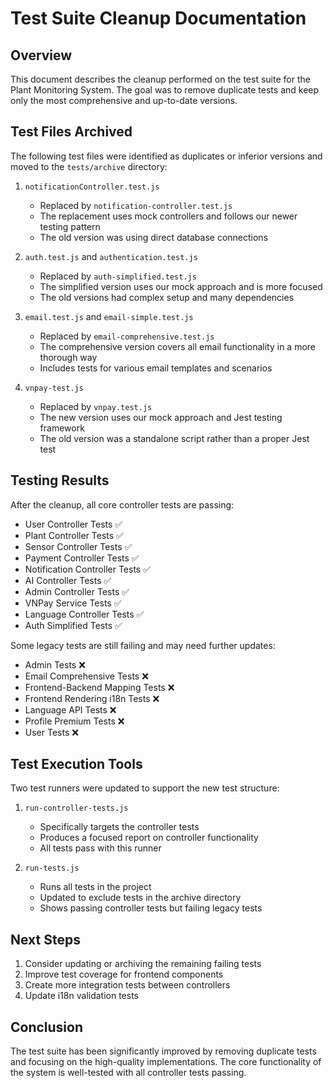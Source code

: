 # Test Suite Cleanup Documentation

## Overview
This document describes the cleanup performed on the test suite for the Plant Monitoring System. The goal was to remove duplicate tests and keep only the most comprehensive and up-to-date versions.

## Test Files Archived
The following test files were identified as duplicates or inferior versions and moved to the `tests/archive` directory:

1. `notificationController.test.js`
   - Replaced by `notification-controller.test.js`
   - The replacement uses mock controllers and follows our newer testing pattern
   - The old version was using direct database connections

2. `auth.test.js` and `authentication.test.js`
   - Replaced by `auth-simplified.test.js`
   - The simplified version uses our mock approach and is more focused
   - The old versions had complex setup and many dependencies

3. `email.test.js` and `email-simple.test.js`
   - Replaced by `email-comprehensive.test.js`
   - The comprehensive version covers all email functionality in a more thorough way
   - Includes tests for various email templates and scenarios

4. `vnpay-test.js`
   - Replaced by `vnpay.test.js`
   - The new version uses our mock approach and Jest testing framework
   - The old version was a standalone script rather than a proper Jest test

## Testing Results
After the cleanup, all core controller tests are passing:

- User Controller Tests ✅
- Plant Controller Tests ✅
- Sensor Controller Tests ✅
- Payment Controller Tests ✅
- Notification Controller Tests ✅
- AI Controller Tests ✅
- Admin Controller Tests ✅
- VNPay Service Tests ✅
- Language Controller Tests ✅
- Auth Simplified Tests ✅

Some legacy tests are still failing and may need further updates:

- Admin Tests ❌
- Email Comprehensive Tests ❌
- Frontend-Backend Mapping Tests ❌
- Frontend Rendering i18n Tests ❌
- Language API Tests ❌
- Profile Premium Tests ❌
- User Tests ❌

## Test Execution Tools

Two test runners were updated to support the new test structure:

1. `run-controller-tests.js`
   - Specifically targets the controller tests
   - Produces a focused report on controller functionality
   - All tests pass with this runner

2. `run-tests.js`
   - Runs all tests in the project
   - Updated to exclude tests in the archive directory
   - Shows passing controller tests but failing legacy tests

## Next Steps

1. Consider updating or archiving the remaining failing tests
2. Improve test coverage for frontend components
3. Create more integration tests between controllers
4. Update i18n validation tests

## Conclusion

The test suite has been significantly improved by removing duplicate tests and focusing on the high-quality implementations. The core functionality of the system is well-tested with all controller tests passing.